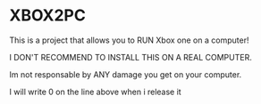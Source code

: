 # XBOX2PC
This is a project that allows you to RUN Xbox one on a computer!

I DON'T RECOMMEND TO INSTALL THIS ON A REAL COMPUTER.

Im not responsable by ANY damage you get on your computer.

I will write 0 on the line above when i release it
